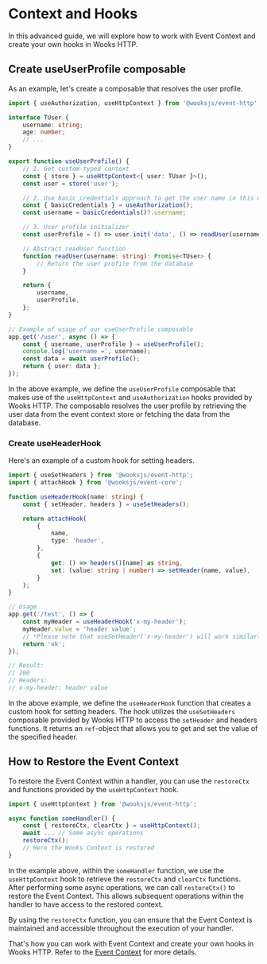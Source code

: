 # Context and Hooks

In this advanced guide, we will explore how to work with Event Context and create your own hooks in Wooks HTTP.

## Create useUserProfile composable

As an example, let's create a composable that resolves the user profile.

```ts
import { useAuthorization, useHttpContext } from '@wooksjs/event-http';

interface TUser {
    username: string;
    age: number;
    // ...
}

export function useUserProfile() {
    // 1. Get custom-typed context
    const { store } = useHttpContext<{ user: TUser }>();
    const user = store('user');

    // 2. Use basic credentials approach to get the user name in this example
    const { basicCredentials } = useAuthorization();
    const username = basicCredentials()?.username;

    // 3. User profile initializer
    const userProfile = () => user.init('data', () => readUser(username))

    // Abstract readUser function
    function readUser(username: string): Promise<TUser> {
        // Return the user profile from the database
    }

    return {
        username,
        userProfile,
    };
}

// Example of usage of our useUserProfile composable
app.get('/user', async () => {
    const { username, userProfile } = useUserProfile();
    console.log('username =', username);
    const data = await userProfile();
    return { user: data };
});
```

In the above example, we define the `useUserProfile` composable that makes use of the `useHttpContext` and `useAuthorization` hooks provided by Wooks HTTP.
The composable resolves the user profile by retrieving the user data from the event context store or fetching the data from the database.

### Create useHeaderHook

Here's an example of a custom hook for setting headers.

```ts
import { useSetHeaders } from '@wooksjs/event-http';
import { attachHook } from '@wooksjs/event-core';

function useHeaderHook(name: string) {
    const { setHeader, headers } = useSetHeaders();

    return attachHook(
        {
            name,
            type: 'header',
        },
        {
            get: () => headers()[name] as string,
            set: (value: string | number) => setHeader(name, value),
        }
    );
}

// Usage
app.get('/test', () => {
    const myHeader = useHeaderHook('x-my-header');
    myHeader.value = 'header value';
    // *Please note that useSetHeader('x-my-header') will work similarly*
    return 'ok';
});

// Result:
// 200
// Headers:
// x-my-header: header value
```

In the above example, we define the `useHeaderHook` function that creates a custom hook for setting headers.
The hook utilizes the `useSetHeaders` composable provided by Wooks HTTP to access the `setHeader` and headers functions.
It returns an `ref`-object that allows you to get and set the value of the specified header.

## How to Restore the Event Context

To restore the Event Context within a handler, you can use the `restoreCtx` and functions provided by the `useHttpContext` hook.

```ts
import { useHttpContext } from '@wooksjs/event-http';

async function someHandler() {
    const { restoreCtx, clearCtx } = useHttpContext();
    await ... // Some async operations
    restoreCtx();
    // Here the Wooks Context is restored
}
```

In the example above, within the `someHandler` function, we use the `useHttpContext` hook to retrieve the `restoreCtx` and `clearCtx` functions.
After performing some async operations, we can call `restoreCtx()` to restore the Event Context.
This allows subsequent operations within the handler to have access to the restored context.

By using the `restoreCtx` function, you can ensure that the Event Context is maintained and accessible throughout the execution of your handler.

That's how you can work with Event Context and create your own hooks in Wooks HTTP.
Refer to the [Event Context](/wooks/advanced/context) for more details.
